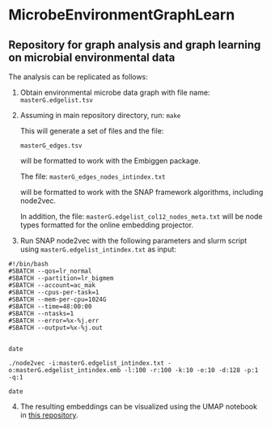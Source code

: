 # MicrobeEnvironmentGraphLearn

## Repository for graph analysis and graph learning on microbial environmental data


The analysis can be replicated as follows:

1. Obtain environmental microbe data graph with file name:
   ```masterG.edgelist.tsv```

2. Assuming in main repository directory, run:
   ```make```

   This will generate a set of files and the file:

   ```masterG_edges.tsv```

   will be formatted to work with the Embiggen package.

   The file:
   ```masterG_edges_nodes_intindex.txt```

   will be formatted to work with the SNAP framework algorithms, including node2vec.

   In addition, the file:
   ```masterG.edgelist_col12_nodes_meta.txt```
   will be node types formatted for the online embedding projector.

3. Run SNAP node2vec with the following parameters and slurm script using ```masterG.edgelist_intindex.txt``` as input:
```
#!/bin/bash
#SBATCH --qos=lr_normal
#SBATCH --partition=lr_bigmem
#SBATCH --account=ac_mak
#SBATCH --cpus-per-task=1
#SBATCH --mem-per-cpu=1024G
#SBATCH --time=48:00:00
#SBATCH --ntasks=1
#SBATCH --error=%x-%j.err
#SBATCH --output=%x-%j.out


date

./node2vec -i:masterG.edgelist_intindex.txt -o:masterG.edgelist_intindex.emb -l:100 -r:100 -k:10 -e:10 -d:128 -p:1 -q:1

date
```

4. The resulting embeddings can be visualized using the UMAP notebook in [this repository](https://github.com/realmarcin/MicrobeEnvironmentGraphLearn/blob/master/embedding_umap.ipynb). 



